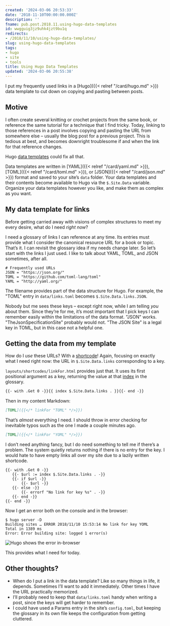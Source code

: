 ```yaml
---
created: '2024-03-06 20:53:33'
date: '2018-11-10T00:00:00.000Z'
description: ''
fname: pub.post.2018.11.using-hugo-data-templates
id: wwgguig3jz9uhk4jzt9bu1q
redirects:
- /2018/11/10/using-hugo-data-templates/
slug: using-hugo-data-templates
tags:
- hugo
- site
- tools
title: Using Hugo Data Templates
updated: '2024-03-06 20:55:38'
---
```


I put my frequently used links in a [Hugo]({{< relref "/card/hugo.md" >}}) data template to cut down on copying and pasting between posts.

## Motive

I often create several knitting or crochet projects from the same book, or reference the same tutorial for a technique that I find tricky. Today, linking to
those references in a post involves copying and pasting the URL from
somewhere else – usually the blog post for a previous project. This is
tedious at best, and becomes downright troublesome if and when the link
for that reference changes.

Hugo [data templates](https://gohugo.io/templates/data-templates/) could fix all that.

Data templates are written in [YAML]({{< relref "/card/yaml.md" >}}), [TOML]({{< relref "/card/toml.md" >}}), or [JSON]({{< relref "/card/json.md" >}}) format and saved to your site’s `data` folder. Your data templates and their contents become available to Hugo via the `$.Site.Data` variable. Organize your data templates however you like, and make them as complex as you want.

## My data template for links

Before getting carried away with visions of complex structures to meet my every desire, what do I need *right now*?

I need a glossary of links I can reference at any time. Its entries must provide what I consider the canonical resource URL for a book or topic. That’s it. I can revisit the glossary idea if my needs change later. So let’s start with the links I just used. I like to talk about YAML, TOML, and JSON sometimes, after all.

```toml{title="data/links.toml"}
# Frequently used URLs
JSON = "https://json.org/"
TOML = "https://github.com/toml-lang/toml"
YAML = "http://yaml.org/"
```

The filename provides part of the data structure for Hugo. For example, the "TOML" entry in `data/links.toml` becomes `$.Site.Data.links.JSON`.

Nobody but me sees these keys – except right now, while I am telling *you* about them. Since they’re for me, it’s most important that I pick keys I can remember easily within the limitations of the data format. "JSON" works. "TheJsonSpecificationSite" probably would not. "The JSON Site" is a legal key in TOML, but in this case not a helpful one.

## Getting the data from my template

How do I *use* these URLs? With a [shortcode](https://gohugo.io/templates/shortcode-templates/)\! Again, focusing on exactly what I need right now: the URL in `$.Site.Data.links` corresponding to a key.

`layouts/shortcodes/linkFor.html` provides just that. It uses its first positional argument as a key, returning the value at that [index](https://gohugo.io/functions/index-function/) in the glossary.

``` html
{{- with .Get 0 -}}{{ index $.Site.Data.links . }}{{- end -}}
```

Then in my content Markdown:

``` md
[TOML]({{</* linkFor "TOML" */>}})
```

That’s *almost* everything I need. I should throw in error checking for inevitable typos such as the one I made a couple minutes ago.

``` md
[TOML]({{</* linkFor "YOML" */>}})
```

I don’t need anything fancy, but I do need something to tell me if there’s a problem. The system quietly returns nothing if there is no entry for the key. I would hate to have empty links all over my site due to a lazily written shortcode.

```text
{{- with .Get 0 -}}
   {{- $url := index $.Site.Data.links . -}}
   {{- if $url -}}
       {{- $url -}}
   {{- else -}}
       {{- errorf "No link for key %s" . -}}
   {{- end -}}
{{- end -}}
```

Now I get an error both on the console and in the browser:

```console
$ hugo server -D
Building sites … ERROR 2018/11/10 15:53:14 No link for key YOML
Total in 1389 ms
Error: Error building site: logged 1 error(s)
```

![Hugo shows the error in-browser](assets/img/2018/error-screenshot.png)

This provides what I need for today.

## Other thoughts?

- When do I put a link in the data template? Like so many things in life, it depends. Sometimes I’ll want to add it immediately. Other times I have the URL practically memorized.
- I’ll probably need to keep that `data/links.toml` handy when writing a post, since the keys will get harder to remember.
- I could have used a Params entry in the site’s `config.toml`, but keeping the glossary in its own file keeps the configuration from getting cluttered.